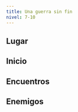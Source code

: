 ```yaml
---
title: Una guerra sin fin
nivel: 7-10
---
```


## Lugar



## Inicio



## Encuentros



## Enemigos